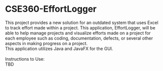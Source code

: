 # CSE360-EffortLogger
This project provides a new solution for an outdated system that uses Excel to track effort made within a project. This application, EffortLogger, will be able to help manage projects and visualize efforts made on a project for each employee such as coding, documentation, defects, or several other aspects in making progress on a project.
<br>This application utilizes Java and JavaFX for the GUI.
<br><br>
Instructions to Use:
<br>TBD
